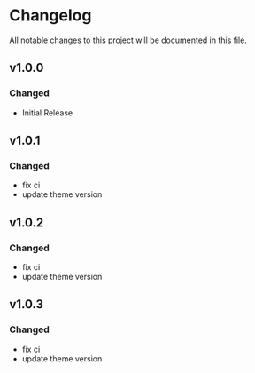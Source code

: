 # Changelog

All notable changes to this project will be documented in this file.

## v1.0.0

### Changed

- Initial Release

## v1.0.1

### Changed

- fix ci
- update theme version

## v1.0.2

### Changed

- fix ci
- update theme version

## v1.0.3

### Changed

- fix ci
- update theme version
